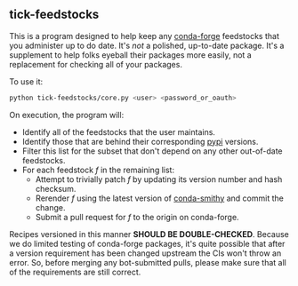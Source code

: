 ## tick-feedstocks

This is a program designed to help keep any [conda-forge](https://conda-forge.github.io/) feedstocks that you administer up to do date. It's *not* a polished, up-to-date package. It's a supplement to help folks eyeball their packages more easily, not a replacement for checking all of your packages.

To use it:

```bash
python tick-feedstocks/core.py <user> <password_or_oauth>
```

On execution, the program will:
* Identify all of the feedstocks that the user maintains.
* Identify those that are behind their corresponding [pypi](https://pypi.python.org/pypi) versions.
* Filter this list for the subset that don't depend on any other out-of-date feedstocks.
* For each feedstock *f* in the remaining list:
    * Attempt to trivially patch *f* by updating its version number and hash checksum.
    * Rerender *f* using the latest version of [conda-smithy](https://github.com/conda-forge/conda-smithy) and commit the change.
    * Submit a pull request for *f* to the origin on conda-forge.


Recipes versioned in this manner **SHOULD BE DOUBLE-CHECKED**. Because we do limited testing of conda-forge packages, it's quite possible that after a version requirement has been changed upstream the CIs won't throw an error. So, before merging any bot-submitted pulls, please make sure that all of the requirements are still correct.
